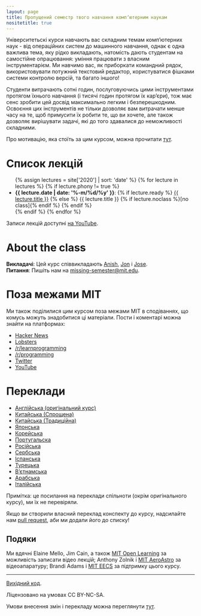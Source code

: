 ```yaml
---
layout: page
title: Пропущений семестр твого навчання компʼютерним наукам
nositetitle: true
---
```


Університетьскі курси навчають вас складним темам компʼютерних наук - від операційних систем до машинного навчання, однак є одна важлива тема, яку рідко викладають, натомість дають студентам на самостійне опрацювання: уміння працювати з власним інструментарієм. Ми навчимо вас, як приборкати командний рядок, використовувати потужний текстовий редактор, користуватися фішками системи контролю версій, та багато іншого!

Студенти витрачають сотні годин, послуговуючись цими інструментами протягом їхнього навчання (і тисячі годин протягом їх карʼєри), тож має сенс зробити цей досвід максимально легким і безперешкодним. Освоєння цих інструментів не тільки дозволяє вам витрачати менше часу на те, щоб примусити їх робити те, що ви хочете, але також дозволяє вирішувати задачі, які до того здавалися до неможливості складними.


Про мотивацію, яка стоїть за цим курсом, можна прочитати [тут](/about/).

# Список лекцій

<ul>
{% assign lectures = site['2020'] | sort: 'date' %}
{% for lecture in lectures %}
    {% if lecture.phony != true %}
        <li>
        <strong>{{ lecture.date | date: '%-m/%d/%y' }}</strong>:
        {% if lecture.ready %}
            <a href="{{ site.baseurl }}{{ lecture.url }}">{{ lecture.title }}</a>
        {% else %}
            {{ lecture.title }} {% if lecture.noclass %}[no class]{% endif %}
        {% endif %}
        </li>
    {% endif %}
{% endfor %}
</ul>

Записи лекцій доступні [на
YouTube](https://www.youtube.com/playlist?list=PLyzOVJj3bHQuloKGG59rS43e29ro7I57J).

# About the class

**Викладачі**: Цей курс співвикладають [Anish](https://www.anishathalye.com/), [Jon](https://thesquareplanet.com/) і [Jose](http://josejg.com/).<br>
**Питання**: Пишіть нам на [missing-semester@mit.edu](mailto:missing-semester@mit.edu).

# Поза межами MIT

Ми також поділилися цим курсом поза межами MIT в сподіваннях, що комусь можуть знадобитися ці матеріали. Пости і коментарі можна знайти на платформах:

 - [Hacker News](https://news.ycombinator.com/item?id=22226380)
 - [Lobsters](https://lobste.rs/s/ti1k98/missing_semester_your_cs_education_mit)
 - [/r/learnprogramming](https://www.reddit.com/r/learnprogramming/comments/eyagda/the_missing_semester_of_your_cs_education_mit/)
 - [/r/programming](https://www.reddit.com/r/programming/comments/eyagcd/the_missing_semester_of_your_cs_education_mit/)
 - [Twitter](https://twitter.com/jonhoo/status/1224383452591509507)
 - [YouTube](https://www.youtube.com/playlist?list=PLyzOVJj3bHQuloKGG59rS43e29ro7I57J)


# Переклади

- [Англійська (оригінальний курс)](https://missing.csail.mit.edu)
- [Китайська (Спрощена)](https://missing-semester-cn.github.io/)
- [Китайська (Традиційна)](https://missing-semester-zh-hant.github.io/)
- [Японська](https://missing-semester-jp.github.io/)
- [Корейська](https://missing-semester-kr.github.io/)
- [Португальска](https://missing-semester-pt.github.io/)
- [Російська](https://missing-semester-rus.github.io/)
- [Сербська](https://netboxify.com/missing-semester/)
- [Іспанська](https://missing-semester-esp.github.io/)
- [Турецька](https://missing-semester-tr.github.io/)
- [Вʼєтнамська](https://missing-semester-vn.github.io/)
- [Арабська](https://missing-semester-ar.github.io/)
- [Італійська](https://missing-semester-it.github.io/)

Примітка: це посилання на переклади спільноти (окрім оригінального курсу), ми їх не перевіряли. 

Якщо ви створили власний переклад конспекту до курсу, надсилайте нам 
[pull request](https://github.com/missing-semester/missing-semester/pulls), аби ми додали його до списку!

## Подяки

Ми вдячні Elaine Mello, Jim Cain, а також [MIT Open
Learning](https://openlearning.mit.edu/) за можливість записати відео лекцій; Anthony Zolnik і [MIT
AeroAstro](https://aeroastro.mit.edu/) за відеоапаратуру; Brandi Adams і
[MIT EECS](https://www.eecs.mit.edu/) за підтримку цього курсу.

---

<div class="small center">

<p><a href="https://github.com/chytalka/missing-semester-ukr">Вихідний код</a>.</p>
<p>Ліцензовано на умовах CC BY-NC-SA.</p>
<p>Умови внесення змін і перекладу можна переглянути <a href="{{ site.baseurl }}/license/">тут</a>.</p>
</div>
